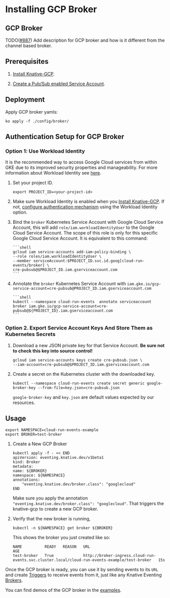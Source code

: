 # Installing GCP Broker

## GCP Broker

TODO([#887](https://github.com/google/knative-gcp/issues/887)) Add description
for GCP broker and how is it different from the channel based broker.

## Prerequisites

1. [Install Knative-GCP](./install-knative-gcp.md).

2. [Create a Pub/Sub enabled Service Account](./pubsub-service-account.md).

## Deployment

Apply GCP broker yamls:

```shell
ko apply -f ./config/broker/
```

## Authentication Setup for GCP Broker

### Option 1: Use Workload Identity

It is the recommended way to access Google Cloud services from within GKE due to
its improved security properties and manageability. For more information about
Workload Identity see
[here](https://cloud.google.com/kubernetes-engine/docs/how-to/workload-identity).

1.  Set your project ID.

    ```shell
    export PROJECT_ID=<your-project-id>
    ```

1.  Make sure Workload Identity is enabled when you
    [Install Knative-GCP](install-knative-gcp.md). If not,
    [configure authentication mechanism](authentication-mechanisms-gcp.md) using
    the Workload Identity option.

1.  Bind the `broker` Kubernetes Service Account with Google Cloud Service
    Account, this will add `role/iam.workloadIdentityUser` to the Google Cloud
    Service Account. The scope of this role is only for this specific Google
    Cloud Service Account. It is equivalent to this command:

        ```shell
        gcloud iam service-accounts add-iam-policy-binding \
        --role roles/iam.workloadIdentityUser \
        --member serviceAccount:$PROJECT_ID.svc.id.goog[cloud-run-events/broker] \
        cre-pubsub@$PROJECT_ID.iam.gserviceaccount.com
        ```

1.  Annotate the `broker` Kubernetes Service Account with
    `iam.gke.io/gcp-service-account=cre-pubsub@PROJECT_ID.iam.gserviceaccount.com`

        ```shell
        kubectl --namespace cloud-run-events  annotate serviceaccount broker iam.gke.io/gcp-service-account=cre-pubsub@${PROJECT_ID}.iam.gserviceaccount.com
        ```

### Option 2. Export Service Account Keys And Store Them as Kubernetes Secrets

1. Download a new JSON private key for that Service Account. **Be sure not to
   check this key into source control!**

   ```shell
   gcloud iam service-accounts keys create cre-pubsub.json \
   --iam-account=cre-pubsub@$PROJECT_ID.iam.gserviceaccount.com
   ```

1. Create a secret on the Kubernetes cluster with the downloaded key.

   ```shell
   kubectl --namespace cloud-run-events create secret generic google-broker-key --from-file=key.json=cre-pubsub.json
   ```

   `google-broker-key` and `key.json` are default values expected by our
   resources.

## Usage

```shell
export NAMESPACE=cloud-run-events-example
export BROKER=test-broker
```

1. Create a New GCP Broker

    ```shell
    kubectl apply -f - << END
    apiVersion: eventing.knative.dev/v1beta1
    kind: Broker
    metadata:
    name: ${BROKER}
    namespace: ${NAMESPACE}
    annotations:
        "eventing.knative.dev/broker.class": "googlecloud"
    END
    ```

    Make sure you apply the annotation `"eventing.knative.dev/broker.class": "googlecloud"`.
    That triggers the knative-gcp to create a new GCP broker.

1. Verify that the new broker is running,

    ```shell
    kubectl -n ${NAMESPACE} get broker ${BROKER}
    ```

    This shows the broker you just created like so:

    ```shell
    NAME          READY   REASON   URL                                                                                             AGE
    test-broker   True             http://broker-ingress.cloud-run-events.svc.cluster.local/cloud-run-events-example/test-broker   15s
    ```

Once the GCP broker is ready, you can use it by sending events to its `URL` and
create [Triggers](https://knative.dev/docs/eventing/broker-trigger/#trigger) to
receive events from it, just like any Knative Eventing [Brokers](https://knative.dev/docs/eventing/broker-trigger/#broker).

You can find demos of the GCP broker in the [examples](../examples/gcpbroker/README.md).